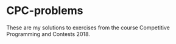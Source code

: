 # CPC-problems
These are my solutions to exercises from the course Competitive Programming and Contests 2018.
